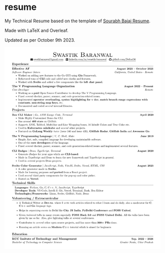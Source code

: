 # resume

My Technical Resume based on the template of [Sourabh Bajaj Resume](https://github.com/sb2nov/resume).

Made with LaTeX and Overleaf.

Updated as per October 9th 2023.

![resume](./resume.png)
